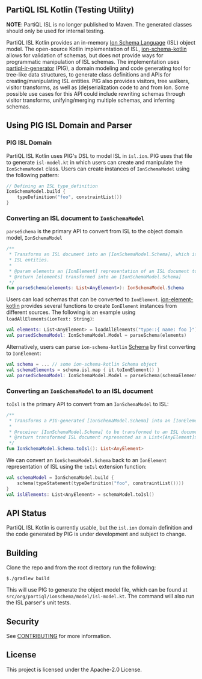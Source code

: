 ## PartiQL ISL Kotlin (Testing Utility)

**NOTE**: PartiQL ISL is no longer published to Maven. The generated classes should only be used for
internal testing.

PartiQL ISL Kotlin provides an in-memory [Ion Schema Language](https://amzn.github.io/ion-schema/docs/spec.html) (ISL) object
model. The open-source Kotlin implementation of ISL, [ion-schema-kotlin](https://github.com/amzn/ion-schema-kotlin) allows
for validation of schemas, but does not provide ways for programmatic manipulation of ISL schemas. The implementation 
uses [partiql-ir-generator](https://github.com/partiql/partiql-ir-generator) (PIG), a domain modeling and code generating 
tool for tree-like data structures, to generate class definitions and APIs for creating/manipulating 
ISL entities. PIG also provides visitors, tree walkers, visitor transforms, as well as (de)serialization code to and from Ion.
Some possible use cases for this API could include rewriting schemas through visitor transforms, unifying/merging 
multiple schemas, and inferring schemas.

## Using PIG ISL Domain and Parser

### PIG ISL Domain
PartiQL ISL Kotlin uses PIG's DSL to model ISL in `isl.ion`. PIG uses that file to generate `isl-model.kt` in which 
users can create and manipulate the `IonSchemaModel` class. Users can create instances of `IonSchemaModel` using the following pattern:

```Kotlin
// Defining an ISL type_definition
IonSchemaModel.build {
    typeDefinition("foo", constraintList())
}
```

### Converting an ISL document to `IonSchemaModel`
`parseSchema` is the primary API to convert from ISL to the object domain model, `IonSchemaModel`
```Kotlin
/**
 * Transforms an ISL document into an [IonSchemaModel.Schema], which is a PIG-generated in-memory object representing
 * ISL entities.
 *
 * @param elements an [IonElement] representation of an ISL document to be transformed to [IonSchemaModel.Schema]
 * @return [elements] transformed into an [IonSchemaModel.Schema]
 */
fun parseSchema(elements: List<AnyElement>): IonSchemaModel.Schema
```

Users can load schemas that can be converted to `IonElement`. [ion-element-kotlin](https://github.com/amzn/ion-element-kotlin/blob/master/src/com/amazon/ionelement/api/IonElementLoader.kt)
provides several functions to create `IonElement` instances from different sources. The following is an example using `loadAllElements(ionText: String)`:
```Kotlin
val elements: List<AnyElement> = loadAllElements("type::{ name: foo }")
val parsedSchemaModel: IonSchemaModel.Model = parseSchema(elements)
```

Alternatively, users can parse `ion-schema-kotlin` [Schema](https://github.com/amzn/ion-schema-kotlin/blob/master/src/com/amazon/ionschema/Schema.kt#L36)
by first converting to `IonElement`:
```Kotlin
val schema = ... // some ion-schema-kotlin Schema object
val schemaElements = schema.isl.map { it.toIonElement() }
val parsedSchemaModel: IonSchemaModel.Model = parseSchema(schemaElements)
```

### Converting an `IonSchemaModel` to an ISL document
`toIsl` is the primary API to convert from an `IonSchemaModel` to ISL:
```Kotlin
/**
 * Transforms a PIG-generated [IonSchemaModel.Schema] into an [IonElement] representation of an ISL document.
 *
 * @receiver [IonSchemaModel.Schema] to be transformed to an ISL document
 * @return transformed ISL document represented as a List<[AnyElement]>
 */
fun IonSchemaModel.Schema.toIsl(): List<AnyElement>
```

We can convert an `IonSchemaModel.Schema` back to an `IonElement` representation of ISL using the `toIsl` extension function:
```Kotlin
val schemaModel = IonSchemaModel.build {
    schema(typeStatement(typeDefinition("foo", constraintList())))
}
val islElements: List<AnyElement> = schemaModel.toIsl()
```

## API Status
PartiQL ISL Kotlin is currently usable, but the `isl.ion` domain definition and the code generated by PIG is under development and subject to change.

## Building
Clone the repo and from the root directory run the following:

```
$./gradlew build
```

This will use PIG to generate the object model file, which can be found at `src/org/partiql/ionschema/model/isl-model.kt`.
The command will also run the ISL parser's unit tests.

## Security

See [CONTRIBUTING](CONTRIBUTING.md#security-issue-notifications) for more information.

## License

This project is licensed under the Apache-2.0 License.

